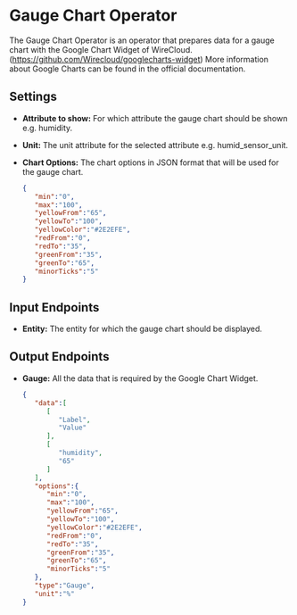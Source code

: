 Gauge Chart Operator
====================

The Gauge Chart Operator is an operator that prepares data for a gauge chart with the Google Chart Widget of WireCloud. (https://github.com/Wirecloud/googlecharts-widget) More information about Google Charts can be found in the official documentation.

Settings
--------

- **Attribute to show:** For which attribute the gauge chart should be shown e.g. humidity.
- **Unit:** The unit attribute for the selected attribute e.g. humid_sensor_unit.
- **Chart Options:** The chart options in JSON format that will be used for the gauge chart. 

    ```json
    {
       "min":"0",
       "max":"100",
       "yellowFrom":"65",
       "yellowTo":"100",
       "yellowColor":"#2E2EFE",
       "redFrom":"0",
       "redTo":"35",
       "greenFrom":"35",
       "greenTo":"65",
       "minorTicks":"5"
    }
    ```

Input Endpoints
--------

- **Entity:** The entity for which the gauge chart should be displayed.

Output Endpoints
--------

-   **Gauge:** All the data that is required by the Google Chart Widget.

    ```json
    {
       "data":[
          [
             "Label",
             "Value"
          ],
          [
             "humidity",
             "65"
          ]
       ],
       "options":{
          "min":"0",
          "max":"100",
          "yellowFrom":"65",
          "yellowTo":"100",
          "yellowColor":"#2E2EFE",
          "redFrom":"0",
          "redTo":"35",
          "greenFrom":"35",
          "greenTo":"65",
          "minorTicks":"5"
       },
       "type":"Gauge",
       "unit":"%"
    }
    ```